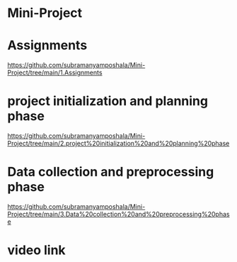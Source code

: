 # Mini-Project
# Assignments
https://github.com/subramanyamposhala/Mini-Project/tree/main/1.Assignments
# project initialization and planning phase
https://github.com/subramanyamposhala/Mini-Project/tree/main/2.project%20initialization%20and%20planning%20phase
# Data collection and preprocessing phase
https://github.com/subramanyamposhala/Mini-Project/tree/main/3.Data%20collection%20and%20preprocessing%20phase
# video link 
